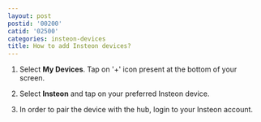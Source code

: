 ```yaml
---
layout: post
postid: '00200'
catid: '02500'
categories: insteon-devices
title: How to add Insteon devices?
---
```


1. Select **My Devices**. Tap on '+' icon present at the bottom of your screen.

2. Select **Insteon** and tap on your preferred Insteon device.

3. In order to pair the device with the hub, login to your Insteon account.